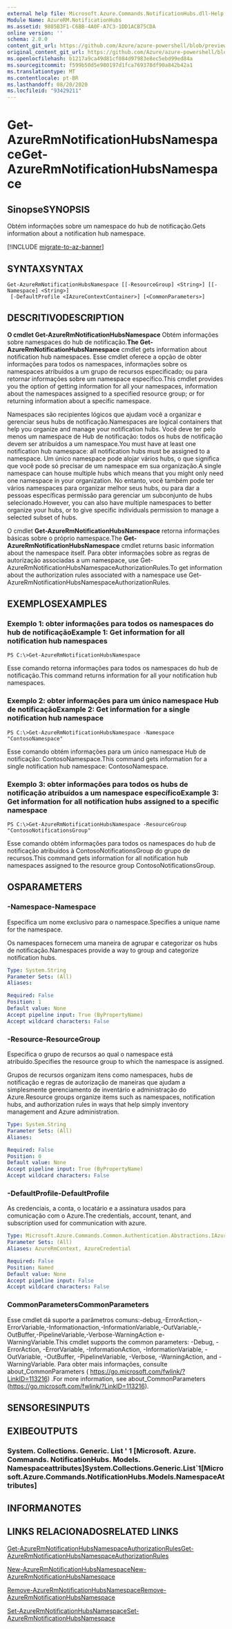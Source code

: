 ```yaml
---
external help file: Microsoft.Azure.Commands.NotificationHubs.dll-Help.xml
Module Name: AzureRM.NotificationHubs
ms.assetid: 9805B3F1-C6BB-4A0F-A7C3-1DD1ACB75CDA
online version: ''
schema: 2.0.0
content_git_url: https://github.com/Azure/azure-powershell/blob/preview/src/ResourceManager/NotificationHubs/Commands.NotificationHubs/help/Get-AzureRmNotificationHubsNamespace.md
original_content_git_url: https://github.com/Azure/azure-powershell/blob/preview/src/ResourceManager/NotificationHubs/Commands.NotificationHubs/help/Get-AzureRmNotificationHubsNamespace.md
ms.openlocfilehash: b1217a9ca49d81cf084d97983e8ec5ebd99ed84a
ms.sourcegitcommit: f599b50d5e980197d1fca769378df90a842b42a1
ms.translationtype: MT
ms.contentlocale: pt-BR
ms.lasthandoff: 08/20/2020
ms.locfileid: "93429211"
---
```

# <span data-ttu-id="18565-101">Get-AzureRmNotificationHubsNamespace</span><span class="sxs-lookup"><span data-stu-id="18565-101">Get-AzureRmNotificationHubsNamespace</span></span>

## <span data-ttu-id="18565-102">Sinopse</span><span class="sxs-lookup"><span data-stu-id="18565-102">SYNOPSIS</span></span>
<span data-ttu-id="18565-103">Obtém informações sobre um namespace do hub de notificação.</span><span class="sxs-lookup"><span data-stu-id="18565-103">Gets information about a notification hub namespace.</span></span>

[!INCLUDE [migrate-to-az-banner](../../includes/migrate-to-az-banner.md)]

## <span data-ttu-id="18565-104">SYNTAX</span><span class="sxs-lookup"><span data-stu-id="18565-104">SYNTAX</span></span>

```
Get-AzureRmNotificationHubsNamespace [[-ResourceGroup] <String>] [[-Namespace] <String>]
 [-DefaultProfile <IAzureContextContainer>] [<CommonParameters>]
```

## <span data-ttu-id="18565-105">DESCRITIVO</span><span class="sxs-lookup"><span data-stu-id="18565-105">DESCRIPTION</span></span>
<span data-ttu-id="18565-106">**O cmdlet Get-AzureRmNotificationHubsNamespace** Obtém informações sobre namespaces do hub de notificação.</span><span class="sxs-lookup"><span data-stu-id="18565-106">**The Get-AzureRmNotificationHubsNamespace** cmdlet gets information about notification hub namespaces.</span></span>
<span data-ttu-id="18565-107">Esse cmdlet oferece a opção de obter informações para todos os namespaces, informações sobre os namespaces atribuídos a um grupo de recursos especificado; ou para retornar informações sobre um namespace específico.</span><span class="sxs-lookup"><span data-stu-id="18565-107">This cmdlet provides you the option of getting information for all your namespaces, information about the namespaces assigned to a specified resource group; or for returning information about a specific namespace.</span></span>

<span data-ttu-id="18565-108">Namespaces são recipientes lógicos que ajudam você a organizar e gerenciar seus hubs de notificação.</span><span class="sxs-lookup"><span data-stu-id="18565-108">Namespaces are logical containers that help you organize and manage your notification hubs.</span></span>
<span data-ttu-id="18565-109">Você deve ter pelo menos um namespace de Hub de notificação: todos os hubs de notificação devem ser atribuídos a um namespace.</span><span class="sxs-lookup"><span data-stu-id="18565-109">You must have at least one notification hub namespace: all notification hubs must be assigned to a namespace.</span></span>
<span data-ttu-id="18565-110">Um único namespace pode alojar vários hubs, o que significa que você pode só precisar de um namespace em sua organização.</span><span class="sxs-lookup"><span data-stu-id="18565-110">A single namespace can house multiple hubs which means that you might only need one namespace in your organization.</span></span>
<span data-ttu-id="18565-111">No entanto, você também pode ter vários namespaces para organizar melhor seus hubs, ou para dar a pessoas específicas permissão para gerenciar um subconjunto de hubs selecionado.</span><span class="sxs-lookup"><span data-stu-id="18565-111">However, you can also have multiple namespaces to better organize your hubs, or to give specific individuals permission to manage a selected subset of hubs.</span></span>

<span data-ttu-id="18565-112">O cmdlet **Get-AzureRmNotificationHubsNamespace** retorna informações básicas sobre o próprio namespace.</span><span class="sxs-lookup"><span data-stu-id="18565-112">The **Get-AzureRmNotificationHubsNamespace** cmdlet returns basic information about the namespace itself.</span></span>
<span data-ttu-id="18565-113">Para obter informações sobre as regras de autorização associadas a um namespace, use Get-AzureRmNotificationHubsNamespaceAuthorizationRules.</span><span class="sxs-lookup"><span data-stu-id="18565-113">To get information about the authorization rules associated with a namespace use Get-AzureRmNotificationHubsNamespaceAuthorizationRules.</span></span>

## <span data-ttu-id="18565-114">EXEMPLOS</span><span class="sxs-lookup"><span data-stu-id="18565-114">EXAMPLES</span></span>

### <span data-ttu-id="18565-115">Exemplo 1: obter informações para todos os namespaces do hub de notificação</span><span class="sxs-lookup"><span data-stu-id="18565-115">Example 1: Get information for all notification hub namespaces</span></span>
```
PS C:\>Get-AzureRmNotificationHubsNamespace
```

<span data-ttu-id="18565-116">Esse comando retorna informações para todos os namespaces do hub de notificação.</span><span class="sxs-lookup"><span data-stu-id="18565-116">This command returns information for all your notification hub namespaces.</span></span>

### <span data-ttu-id="18565-117">Exemplo 2: obter informações para um único namespace Hub de notificação</span><span class="sxs-lookup"><span data-stu-id="18565-117">Example 2: Get information for a single notification hub namespace</span></span>
```
PS C:\>Get-AzureRmNotificationHubsNamespace -Namespace "ContosoNamespace"
```

<span data-ttu-id="18565-118">Esse comando obtém informações para um único namespace Hub de notificação: ContosoNamespace.</span><span class="sxs-lookup"><span data-stu-id="18565-118">This command gets information for a single notification hub namespace: ContosoNamespace.</span></span>

### <span data-ttu-id="18565-119">Exemplo 3: obter informações para todos os hubs de notificação atribuídos a um namespace específico</span><span class="sxs-lookup"><span data-stu-id="18565-119">Example 3: Get information for all notification hubs assigned to a specific namespace</span></span>
```
PS C:\>Get-AzureRmNotificationHubsNamespace -ResourceGroup "ContosoNotificationsGroup"
```

<span data-ttu-id="18565-120">Esse comando obtém informações para todos os namespaces do hub de notificação atribuídos à ContosoNotificationsGroup do grupo de recursos.</span><span class="sxs-lookup"><span data-stu-id="18565-120">This command gets information for all notification hub namespaces assigned to the resource group ContosoNotificationsGroup.</span></span>

## <span data-ttu-id="18565-121">OS</span><span class="sxs-lookup"><span data-stu-id="18565-121">PARAMETERS</span></span>

### <span data-ttu-id="18565-122">-Namespace</span><span class="sxs-lookup"><span data-stu-id="18565-122">-Namespace</span></span>
<span data-ttu-id="18565-123">Especifica um nome exclusivo para o namespace.</span><span class="sxs-lookup"><span data-stu-id="18565-123">Specifies a unique name for the namespace.</span></span>

<span data-ttu-id="18565-124">Os namespaces fornecem uma maneira de agrupar e categorizar os hubs de notificação.</span><span class="sxs-lookup"><span data-stu-id="18565-124">Namespaces provide a way to group and categorize notification hubs.</span></span>

```yaml
Type: System.String
Parameter Sets: (All)
Aliases: 

Required: False
Position: 1
Default value: None
Accept pipeline input: True (ByPropertyName)
Accept wildcard characters: False
```

### <span data-ttu-id="18565-125">-Resource</span><span class="sxs-lookup"><span data-stu-id="18565-125">-ResourceGroup</span></span>
<span data-ttu-id="18565-126">Especifica o grupo de recursos ao qual o namespace está atribuído.</span><span class="sxs-lookup"><span data-stu-id="18565-126">Specifies the resource group to which the namespace is assigned.</span></span>

<span data-ttu-id="18565-127">Grupos de recursos organizam itens como namespaces, hubs de notificação e regras de autorização de maneiras que ajudam a simplesmente gerenciamento de inventário e administração do Azure.</span><span class="sxs-lookup"><span data-stu-id="18565-127">Resource groups organize items such as namespaces, notification hubs, and authorization rules in ways that help simply inventory management and Azure administration.</span></span>

```yaml
Type: System.String
Parameter Sets: (All)
Aliases: 

Required: False
Position: 0
Default value: None
Accept pipeline input: True (ByPropertyName)
Accept wildcard characters: False
```

### <span data-ttu-id="18565-128">-DefaultProfile</span><span class="sxs-lookup"><span data-stu-id="18565-128">-DefaultProfile</span></span>
<span data-ttu-id="18565-129">As credenciais, a conta, o locatário e a assinatura usados para comunicação com o Azure.</span><span class="sxs-lookup"><span data-stu-id="18565-129">The credentials, account, tenant, and subscription used for communication with azure.</span></span>

```yaml
Type: Microsoft.Azure.Commands.Common.Authentication.Abstractions.IAzureContextContainer
Parameter Sets: (All)
Aliases: AzureRmContext, AzureCredential

Required: False
Position: Named
Default value: None
Accept pipeline input: False
Accept wildcard characters: False
```

### <span data-ttu-id="18565-130">CommonParameters</span><span class="sxs-lookup"><span data-stu-id="18565-130">CommonParameters</span></span>
<span data-ttu-id="18565-131">Esse cmdlet dá suporte a parâmetros comuns:-debug,-ErrorAction,-ErrorVariable,-Informationaction,-InformationVariable,-OutVariable,-OutBuffer,-PipelineVariable,-Verbose-WarningAction e-WarningVariable.</span><span class="sxs-lookup"><span data-stu-id="18565-131">This cmdlet supports the common parameters: -Debug, -ErrorAction, -ErrorVariable, -InformationAction, -InformationVariable, -OutVariable, -OutBuffer, -PipelineVariable, -Verbose, -WarningAction, and -WarningVariable.</span></span> <span data-ttu-id="18565-132">Para obter mais informações, consulte about_CommonParameters ( https://go.microsoft.com/fwlink/?LinkID=113216) .</span><span class="sxs-lookup"><span data-stu-id="18565-132">For more information, see about_CommonParameters (https://go.microsoft.com/fwlink/?LinkID=113216).</span></span>

## <span data-ttu-id="18565-133">SENSORES</span><span class="sxs-lookup"><span data-stu-id="18565-133">INPUTS</span></span>

## <span data-ttu-id="18565-134">EXIBE</span><span class="sxs-lookup"><span data-stu-id="18565-134">OUTPUTS</span></span>

### <span data-ttu-id="18565-135">System. Collections. Generic. List ' 1 [Microsoft. Azure. Commands. NotificationHubs. Models. Namespaceattributes]</span><span class="sxs-lookup"><span data-stu-id="18565-135">System.Collections.Generic.List\`1[Microsoft.Azure.Commands.NotificationHubs.Models.NamespaceAttributes]</span></span>

## <span data-ttu-id="18565-136">INFORMA</span><span class="sxs-lookup"><span data-stu-id="18565-136">NOTES</span></span>

## <span data-ttu-id="18565-137">LINKS RELACIONADOS</span><span class="sxs-lookup"><span data-stu-id="18565-137">RELATED LINKS</span></span>

[<span data-ttu-id="18565-138">Get-AzureRmNotificationHubsNamespaceAuthorizationRules</span><span class="sxs-lookup"><span data-stu-id="18565-138">Get-AzureRmNotificationHubsNamespaceAuthorizationRules</span></span>](./Get-AzureRmNotificationHubsNamespaceAuthorizationRules.md)

[<span data-ttu-id="18565-139">New-AzureRmNotificationHubsNamespace</span><span class="sxs-lookup"><span data-stu-id="18565-139">New-AzureRmNotificationHubsNamespace</span></span>](./New-AzureRmNotificationHubsNamespace.md)

[<span data-ttu-id="18565-140">Remove-AzureRmNotificationHubsNamespace</span><span class="sxs-lookup"><span data-stu-id="18565-140">Remove-AzureRmNotificationHubsNamespace</span></span>](./Remove-AzureRmNotificationHubsNamespace.md)

[<span data-ttu-id="18565-141">Set-AzureRmNotificationHubsNamespace</span><span class="sxs-lookup"><span data-stu-id="18565-141">Set-AzureRmNotificationHubsNamespace</span></span>](./Set-AzureRmNotificationHubsNamespace.md)


